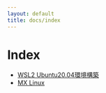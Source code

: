 ```yaml
---
layout: default
title: docs/index
---
```


# Index

- [WSL2 Ubuntu20.04環境構築](main-wsl2-ubuntu-2004.html)
- [MX Linux](mx-linux.html)
